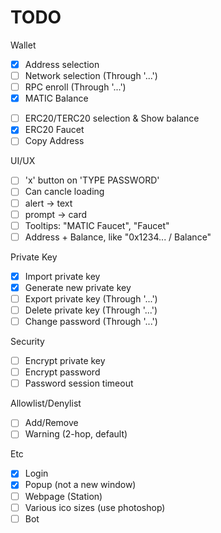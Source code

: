 # TODO

Wallet
- [x] Address selection
- [ ] Network selection (Through '...')
- [ ] RPC enroll (Through '...')
- [x] MATIC Balance
<!-- - [ ] Link Balance w/ subscription -->
- [ ] ERC20/TERC20 selection & Show balance
- [x] ERC20 Faucet
- [ ] Copy Address

UI/UX
- [ ] 'x' button on 'TYPE PASSWORD'
- [ ] Can cancle loading
- [ ] alert -> text
- [ ] prompt -> card
- [ ] Tooltips: "MATIC Faucet", "Faucet"
- [ ] Address + Balance, like "0x1234... / Balance"

Private Key
- [x] Import private key
- [x] Generate new private key
- [ ] Export private key (Through '...')
- [ ] Delete private key (Through '...')
- [ ] Change password (Through '...')

Security
- [ ] Encrypt private key
- [ ] Encrypt password
- [ ] Password session timeout

Allowlist/Denylist
- [ ] Add/Remove
- [ ] Warning (2-hop, default)
<!-- - [ ] Long-term TODO: FDS by GNN. Via Chainlink Functions? -->

Etc
- [x] Login
- [x] Popup (not a new window)
- [ ] Webpage (Station)
- [ ] Various ico sizes (use photoshop)
- [ ] Bot
